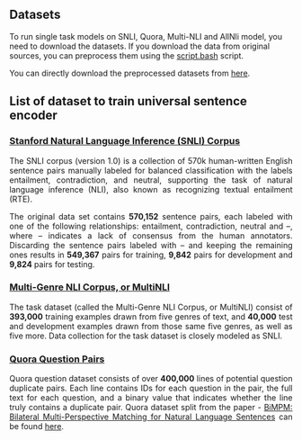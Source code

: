## Datasets

To run single task models on SNLI, Quora, Multi-NLI and AllNli model, you need to download the datasets. If you download the data from original sources, you can preprocess them using the [script.bash](https://github.com/wasiahmad/universal_sentence_encoder/blob/master/data/script.bash) script.

You can directly download the preprocessed datasets from [here](https://drive.google.com/file/d/1a0W8ivmMbHKCn-azBdZS_HxEnGT1CY3f/view?usp=sharing).


## List of dataset to train universal sentence encoder

### [Stanford Natural Language Inference (SNLI) Corpus](http://nlp.stanford.edu/projects/snli/)

<p align="justify">
The SNLI corpus (version 1.0) is a collection of 570k human-written English sentence pairs manually labeled for 
balanced classification with the labels entailment, contradiction, and neutral, supporting the task of natural language inference
(NLI), also known as recognizing textual entailment (RTE).
<p align="justify">
  
<p align="justify">
The original data set contains <b>570,152</b> sentence pairs, each labeled with one of the following relationships: entailment, 
contradiction, neutral and –, where – indicates a lack of consensus from the human annotators. Discarding the sentence pairs labeled with – and keeping the remaining ones results in <b>549,367</b> pairs for training, <b>9,842</b> pairs for development and <b>9,824</b> pairs for testing.
<p align="justify">
  
### [Multi-Genre NLI Corpus, or MultiNLI](https://repeval2017.github.io/shared/)

<p align="justify">
The task dataset (called the Multi-Genre NLI Corpus, or MultiNLI) consist of <b>393,000</b> training examples drawn from five genres of text, and <b>40,000</b> test and development examples drawn from those same five genres, as well as five more. Data collection for the task dataset is closely modeled as SNLI.
<p align="justify">

### [Quora Question Pairs](https://data.quora.com/First-Quora-Dataset-Release-Question-Pairs)

<p align="justify">
Quora question dataset consists of over <b>400,000</b> lines of potential question duplicate pairs. Each line contains IDs for each question in the pair, the full text for each question, and a binary value that indicates whether the line truly contains a duplicate pair. Quora dataset split from the paper - <a href="https://github.com/zhiguowang/BiMPM">BiMPM: Bilateral Multi-Perspective Matching for Natural Language Sentences</a> can be found <a href="https://drive.google.com/file/d/0B0PlTAo--BnaQWlsZl9FZ3l1c28/view">here</a>.
<p align="justify">

